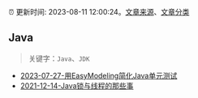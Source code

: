 :alarm_clock: 更新时间: 2023-08-11 12:00:24。[文章来源](/README.md)、[文章分类](/TAGS.md)

## Java


> 关键字：`Java`、`JDK`



- [2023-07-27-用EasyModeling简化Java单元测试](https://insights.thoughtworks.cn/simplify-java-unit-test-data-preparation-with-easymodeling/) 
- [2021-12-14-Java锁与线程的那些事](https://tech.youzan.com/javasuo-yu-xian-cheng-de-na-xie-shi/) 
